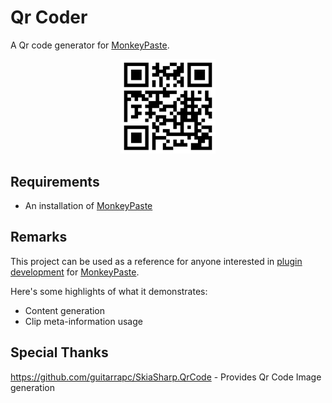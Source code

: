 # Qr Coder
A Qr code generator for [MonkeyPaste](https://www.monkeypaste.com).

<p style="text-align: center;"><img style="width: 30%" src="icon.png" /></p>

## Requirements
- An installation of [MonkeyPaste](https://www.monkeypaste.com/download) 
## Remarks
This project can be used as a reference for anyone interested in [plugin development](https://www.monkeypaste.com/docs/plugins/plugin-development) for [MonkeyPaste](https://www.monkeypaste.com).

Here's some highlights of what it demonstrates:
- Content generation
- Clip meta-information usage

## Special Thanks

https://github.com/guitarrapc/SkiaSharp.QrCode - Provides Qr Code Image generation